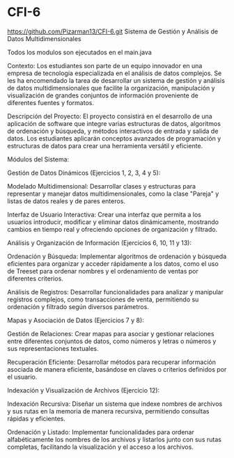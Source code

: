 # CFI-6
https://github.com/Pizarman13/CFI-6.git
Sistema de Gestión y Análisis de Datos Multidimensionales

Todos los modulos son ejecutados en el main.java

Contexto: Los estudiantes son parte de un equipo innovador en una empresa de tecnología especializada en el análisis de datos complejos. Se les ha encomendado la tarea de desarrollar un sistema de gestión y análisis de datos multidimensionales que facilite la organización, manipulación y visualización de grandes conjuntos de información proveniente de diferentes fuentes y formatos.

Descripción del Proyecto: El proyecto consistirá en el desarrollo de una aplicación de software que integre varias estructuras de datos, algoritmos de ordenación y búsqueda, y métodos interactivos de entrada y salida de datos. Los estudiantes aplicarán conceptos avanzados de programación y estructuras de datos para crear una herramienta versátil y eficiente.

Módulos del Sistema:

Gestión de Datos Dinámicos (Ejercicios 1, 2, 3, 4 y 5):

Modelado Multidimensional: Desarrollar clases y estructuras para representar y manejar datos multidimensionales, como la clase "Pareja" y listas de datos reales y de pares enteros.

Interfaz de Usuario Interactiva: Crear una interfaz que permita a los usuarios introducir, modificar y eliminar datos dinámicamente, mostrando cambios en tiempo real y ofreciendo opciones de organización y filtrado.

Análisis y Organización de Información (Ejercicios 6, 10, 11 y 13):

Ordenación y Búsqueda: Implementar algoritmos de ordenación y búsqueda eficientes para organizar y acceder rápidamente a los datos, como el uso de Treeset para ordenar nombres y el ordenamiento de ventas por diferentes criterios.

Análisis de Registros: Desarrollar funcionalidades para analizar y manipular registros complejos, como transacciones de venta, permitiendo su ordenación y filtrado según diversos parámetros.

Mapas y Asociación de Datos (Ejercicios 7 y 8):

Gestión de Relaciones: Crear mapas para asociar y gestionar relaciones entre diferentes conjuntos de datos, como números y letras o números y sus representaciones textuales.

Recuperación Eficiente: Desarrollar métodos para recuperar información asociada de manera eficiente, basándose en claves o criterios definidos por el usuario.

Indexación y Visualización de Archivos (Ejercicio 12):

Indexación Recursiva: Diseñar un sistema que indexe nombres de archivos y sus rutas en la memoria de manera recursiva, permitiendo consultas rápidas y eficientes.

Ordenación y Listado: Implementar funcionalidades para ordenar alfabéticamente los nombres de los archivos y listarlos junto con sus rutas completas, facilitando la visualización y el acceso a los archivos.
